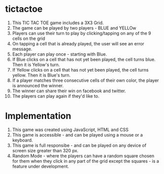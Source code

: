# tictactoe
1. This TIC TAC TOE game includes a 3X3 Grid. 
2. The game can be played by two players - BLUE and YELLOw
3. Players can use their turn to play by clicking/tapping on any of the 9 cells on the grid
4. On tapping a cell that is already played, the user will see an error message. 
5. Each player can play once - starting with Blue. 
6. If Blue clicks on a cell that has not yet been played, the cell turns blue. Then it is Yellow's turn. 
7. If Yellow clicks on a cell that has not yet been played, the cell turns yellow. Then it is Blue's turn. 
8. If a player matches three consecutive cells of their own color, the player is announced the winner. 
9. The winner can share their win on facebook and twitter. 
10. The players can play again if they'd like to. 


# Implementation
1. This game was created using JavaScript, HTML and CSS
2. This game is accessible - and can be played using a mouse or a keyboard. 
3. This game is full responsibe - and can be played on any device of screen size greater than 320 px. 
4. Random Mode - where the players can have a random square chosen for them when they click in any part of the grid except the squares - is a feature under development. 
